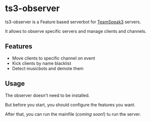 ts3-observer
============

ts3-observer is a Feature based serverbot for [TeamSpeak3] servers.

It allows to observe specific servers and manage clients and channels.


Features
--------

* Move clients to specific channel on event
* Kick clients by name blacklist
* Detect musicbots and demote them


Usage
-----

The observer doesn't need to be installed.

But before you start, you should configure the features you want.

After that, you can run the mainfile (*coming soon!*) tu run the server.


[TeamSpeak3]:http://www.teamspeak.com/?page=teamspeak3
